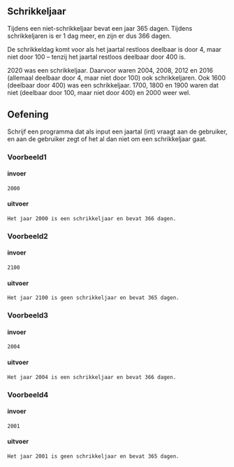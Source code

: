## Schrikkeljaar

Tijdens een niet-schrikkeljaar bevat een jaar 365 dagen. Tijdens schrikkeljaren is er 1 dag meer, en zijn er dus 366 dagen.

De schrikkeldag komt voor als het jaartal restloos deelbaar is door 4, maar niet door 100 – tenzij het jaartal restloos deelbaar door 400 is. 

2020 was een schrikkeljaar. Daarvoor waren 2004, 2008, 2012 en 2016 (allemaal deelbaar door 4, maar niet door 100) ook schrikkeljaren. Ook 1600 (deelbaar door 400) was een schrikkeljaar. 1700, 1800 en 1900 waren dat niet (deelbaar door 100, maar niet door 400) en 2000 weer wel.

## Oefening

Schrijf een programma dat als input een jaartal (int) vraagt aan de gebruiker, en aan de gebruiker zegt of het al dan niet om een schrikkeljaar gaat.

### Voorbeeld1

#### invoer

```console?lang=python&prompt=>>>
2000
```

#### uitvoer

```console?lang=python&prompt=>>>
Het jaar 2000 is een schrikkeljaar en bevat 366 dagen.
```

### Voorbeeld2

#### invoer

```console?lang=python&prompt=>>>
2100
```

#### uitvoer

```console?lang=python&prompt=>>>
Het jaar 2100 is geen schrikkeljaar en bevat 365 dagen.
```

### Voorbeeld3

#### invoer

```console?lang=python&prompt=>>>
2004
```

#### uitvoer

```console?lang=python&prompt=>>>
Het jaar 2004 is een schrikkeljaar en bevat 366 dagen.
```

###

### Voorbeeld4

#### invoer

    2001

#### uitvoer

    Het jaar 2001 is geen schrikkeljaar en bevat 365 dagen.

